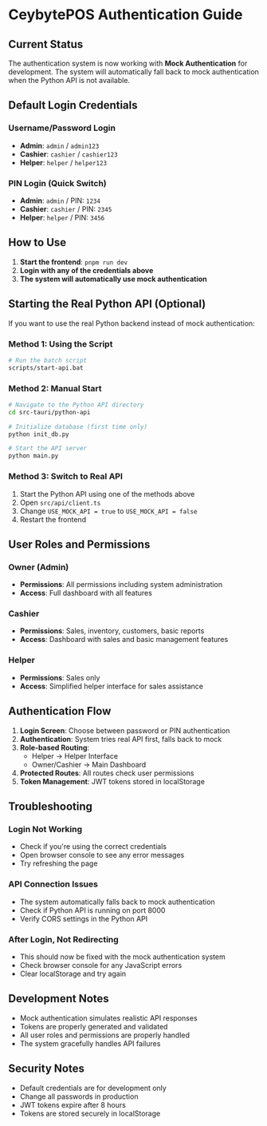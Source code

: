 # CeybytePOS Authentication Guide

## Current Status

The authentication system is now working with **Mock Authentication** for development. The system will automatically fall back to mock authentication when the Python API is not available.

## Default Login Credentials

### Username/Password Login
- **Admin**: `admin` / `admin123`
- **Cashier**: `cashier` / `cashier123`  
- **Helper**: `helper` / `helper123`

### PIN Login (Quick Switch)
- **Admin**: `admin` / PIN: `1234`
- **Cashier**: `cashier` / PIN: `2345`
- **Helper**: `helper` / PIN: `3456`

## How to Use

1. **Start the frontend**: `pnpm run dev`
2. **Login with any of the credentials above**
3. **The system will automatically use mock authentication**

## Starting the Real Python API (Optional)

If you want to use the real Python backend instead of mock authentication:

### Method 1: Using the Script
```bash
# Run the batch script
scripts/start-api.bat
```

### Method 2: Manual Start
```bash
# Navigate to the Python API directory
cd src-tauri/python-api

# Initialize database (first time only)
python init_db.py

# Start the API server
python main.py
```

### Method 3: Switch to Real API
1. Start the Python API using one of the methods above
2. Open `src/api/client.ts`
3. Change `USE_MOCK_API = true` to `USE_MOCK_API = false`
4. Restart the frontend

## User Roles and Permissions

### Owner (Admin)
- **Permissions**: All permissions including system administration
- **Access**: Full dashboard with all features

### Cashier
- **Permissions**: Sales, inventory, customers, basic reports
- **Access**: Dashboard with sales and basic management features

### Helper
- **Permissions**: Sales only
- **Access**: Simplified helper interface for sales assistance

## Authentication Flow

1. **Login Screen**: Choose between password or PIN authentication
2. **Authentication**: System tries real API first, falls back to mock
3. **Role-based Routing**: 
   - Helper → Helper Interface
   - Owner/Cashier → Main Dashboard
4. **Protected Routes**: All routes check user permissions
5. **Token Management**: JWT tokens stored in localStorage

## Troubleshooting

### Login Not Working
- Check if you're using the correct credentials
- Open browser console to see any error messages
- Try refreshing the page

### API Connection Issues
- The system automatically falls back to mock authentication
- Check if Python API is running on port 8000
- Verify CORS settings in the Python API

### After Login, Not Redirecting
- This should now be fixed with the mock authentication system
- Check browser console for any JavaScript errors
- Clear localStorage and try again

## Development Notes

- Mock authentication simulates realistic API responses
- Tokens are properly generated and validated
- All user roles and permissions are properly handled
- The system gracefully handles API failures

## Security Notes

- Default credentials are for development only
- Change all passwords in production
- JWT tokens expire after 8 hours
- Tokens are stored securely in localStorage